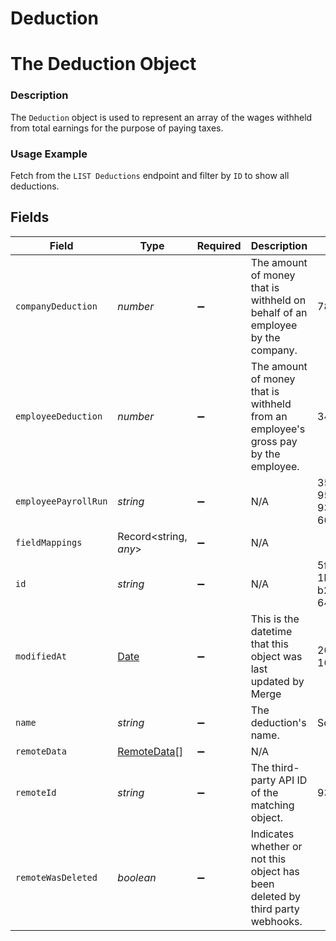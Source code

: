 # Deduction

# The Deduction Object
### Description
The `Deduction` object is used to represent an array of the wages withheld from total earnings for the purpose of paying taxes.

### Usage Example
Fetch from the `LIST Deductions` endpoint and filter by `ID` to show all deductions.


## Fields

| Field                                                                                         | Type                                                                                          | Required                                                                                      | Description                                                                                   | Example                                                                                       |
| --------------------------------------------------------------------------------------------- | --------------------------------------------------------------------------------------------- | --------------------------------------------------------------------------------------------- | --------------------------------------------------------------------------------------------- | --------------------------------------------------------------------------------------------- |
| `companyDeduction`                                                                            | *number*                                                                                      | :heavy_minus_sign:                                                                            | The amount of money that is withheld on behalf of an employee by the company.                 | 78.78                                                                                         |
| `employeeDeduction`                                                                           | *number*                                                                                      | :heavy_minus_sign:                                                                            | The amount of money that is withheld from an employee's gross pay by the employee.            | 34.54                                                                                         |
| `employeePayrollRun`                                                                          | *string*                                                                                      | :heavy_minus_sign:                                                                            | N/A                                                                                           | 35347df1-95e7-46e2-93cc-66f1191edca5                                                          |
| `fieldMappings`                                                                               | Record<string, *any*>                                                                         | :heavy_minus_sign:                                                                            | N/A                                                                                           |                                                                                               |
| `id`                                                                                          | *string*                                                                                      | :heavy_minus_sign:                                                                            | N/A                                                                                           | 5fd439fc-1b64-4755-b275-64918936c365                                                          |
| `modifiedAt`                                                                                  | [Date](https://developer.mozilla.org/en-US/docs/Web/JavaScript/Reference/Global_Objects/Date) | :heavy_minus_sign:                                                                            | This is the datetime that this object was last updated by Merge                               | 2021-10-16T00:00:00Z                                                                          |
| `name`                                                                                        | *string*                                                                                      | :heavy_minus_sign:                                                                            | The deduction's name.                                                                         | Social Security                                                                               |
| `remoteData`                                                                                  | [RemoteData](../../models/shared/remotedata.md)[]                                             | :heavy_minus_sign:                                                                            | N/A                                                                                           |                                                                                               |
| `remoteId`                                                                                    | *string*                                                                                      | :heavy_minus_sign:                                                                            | The third-party API ID of the matching object.                                                | 93478612                                                                                      |
| `remoteWasDeleted`                                                                            | *boolean*                                                                                     | :heavy_minus_sign:                                                                            | Indicates whether or not this object has been deleted by third party webhooks.                |                                                                                               |